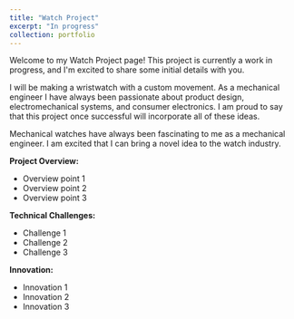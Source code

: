 ```yaml
---
title: "Watch Project"
excerpt: "In progress"
collection: portfolio
---
```


Welcome to my Watch Project page! This project is currently a work in progress, and I'm excited to share some initial details with you.

I will be making a wristwatch with a custom movement. As a mechanical engineer I have always been passionate about product design, electromechanical systems, and consumer electronics. I am proud to say that this project once successful will incorporate all of these ideas.

Mechanical watches have always been fascinating to me as a mechanical engineer. I am excited that I can bring a novel idea to the watch industry.

**Project Overview:**
- Overview point 1
- Overview point 2
- Overview point 3

**Technical Challenges:**
- Challenge 1
- Challenge 2
- Challenge 3

**Innovation:**
- Innovation 1
- Innovation 2
- Innovation 3